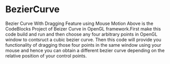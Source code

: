 # BezierCurve
Bezier Curve With Dragging Feature using Mouse Motion
Above is the CodeBlocks Project of Beizer Curve in OpenGL framework.First make this code build and run and then choose any four arbitrary points in OpenGL window to contsruct a cubic bezier curve.
Then this code will provide you functionality of dragging those four points in the same window using your mouse and hence you can obtain a different bezier curve depending on the relative position of your control points.
